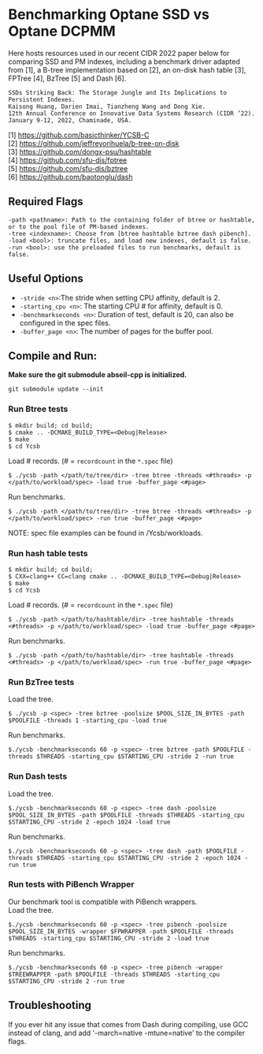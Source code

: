 # Benchmarking Optane SSD vs Optane DCPMM

Here hosts resources used in our recent CIDR 2022 paper below for comparing SSD and PM indexes, including a benchmark driver adapted from [1], a B-tree implementation based on [2], an on-disk hash table [3], FPTree [4], BzTree [5] and Dash [6].

```
SSDs Striking Back: The Storage Jungle and Its Implications to Persistent Indexes.
Kaisong Huang, Darien Imai, Tianzheng Wang and Dong Xie.
12th Annual Conference on Innovative Data Systems Research (CIDR ’22). January 9-12, 2022, Chaminade, USA.
```

[1] https://github.com/basicthinker/YCSB-C<br/>
[2] https://github.com/jeffreyorihuela/b-tree-on-disk<br/>
[3] https://github.com/dongx-psu/hashtable<br/>
[4] https://github.com/sfu-dis/fptree<br/>
[5] https://github.com/sfu-dis/bztree<br/>
[6] https://github.com/baotonglu/dash

## Required Flags
```
-path <pathname>: Path to the containing folder of btree or hashtable, or to the pool file of PM-based indexes.
-tree <indexname>: Choose from [btree hashtable bztree dash pibench].
-load <bool>: truncate files, and load new indexes, default is false.
-run <bool>: use the preloaded files to run benchmarks, default is false.
```

## Useful Options
* `-stride <n>`:The stride when setting CPU affinity, default is 2.
* `-starting_cpu <n>`: The starting CPU # for affinity, default is 0.
* `-benchmarkseconds <n>`: Duration of test, default is 20, can also be configured in the spec files.
* `-buffer_page <n>`: The number of pages for the buffer pool.


## Compile and Run:
**Make sure the git submodule abseil-cpp is initialized.**
```
git submodule update --init
```

### Run Btree tests
```
$ mkdir build; cd build;
$ cmake .. -DCMAKE_BUILD_TYPE=<Debug|Release>
$ make
$ cd Ycsb
```
Load # records. (# = `recordcount` in the `*.spec` file)
```
$ ./ycsb -path </path/to/tree/dir> -tree btree -threads <#threads> -p </path/to/workload/spec> -load true -buffer_page <#page>
```
Run benchmarks.
```
$ ./ycsb -path </path/to/tree/dir> -tree btree -threads <#threads> -p </path/to/workload/spec> -run true -buffer_page <#page>
```
NOTE: spec file examples can be found in /Ycsb/workloads.

### Run hash table tests
```
$ mkdir build; cd build;
$ CXX=clang++ CC=clang cmake .. -DCMAKE_BUILD_TYPE=<Debug|Release>
$ make
$ cd Ycsb
```
Load # records. (# = `recordcount` in the `*.spec` file)
```
$ ./ycsb -path </path/to/hashtable/dir> -tree hashtable -threads <#threads> -p </path/to/workload/spec> -load true -buffer_page <#page>
```
Run benchmarks.
```
$ ./ycsb -path </path/to/hashtable/dir> -tree hashtable -threads <#threads> -p </path/to/workload/spec> -run true -buffer_page <#page>
```

### Run BzTree tests
Load the tree.
```
$ ./ycsb -p <spec> -tree bztree -poolsize $POOL_SIZE_IN_BYTES -path $POOLFILE -threads 1 -starting_cpu -load true
```
Run benchmarks.
```
$./ycsb -benchmarkseconds 60 -p <spec> -tree bztree -path $POOLFILE -threads $THREADS -starting_cpu $STARTING_CPU -stride 2 -run true
```
### Run Dash tests
Load the tree.
```
$./ycsb -benchmarkseconds 60 -p <spec> -tree dash -poolsize $POOL_SIZE_IN_BYTES -path $POOLFILE -threads $THREADS -starting_cpu $STARTING_CPU -stride 2 -epoch 1024 -load true 
```
Run benchmarks.
```
$./ycsb -benchmarkseconds 60 -p <spec> -tree dash -path $POOLFILE -threads $THREADS -starting_cpu $STARTING_CPU -stride 2 -epoch 1024 -run true 
```
### Run tests with PiBench Wrapper<br/>
Our benchmark tool is compatible with PiBench wrappers.<br/>
Load the tree.
```
$./ycsb -benchmarkseconds 60 -p <spec> -tree pibench -poolsize $POOL_SIZE_IN_BYTES -wrapper $FPWRAPPER -path $POOLFILE -threads $THREADS -starting_cpu $STARTING_CPU -stride 2 -load true
```
Run benchmarks.
```
$./ycsb -benchmarkseconds 60 -p <spec> -tree pibench -wrapper $TREEWRAPPER -path $POOLFILE -threads $THREADS -starting_cpu $STARTING_CPU -stride 2 -run true
```

## Troubleshooting
If you ever hit any issue that comes from Dash during compiling, use GCC instead of clang, and add '-march=native -mtune=native' to the compiler flags.

